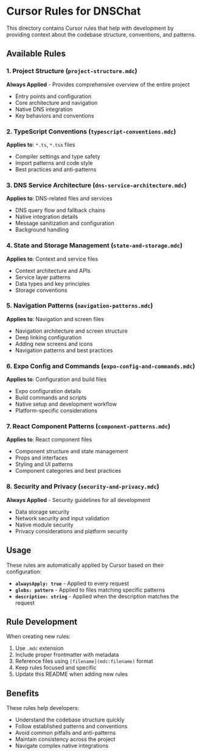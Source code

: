 # Cursor Rules for DNSChat

This directory contains Cursor rules that help with development by providing context about the codebase structure, conventions, and patterns.

## Available Rules

### 1. Project Structure (`project-structure.mdc`)
**Always Applied** - Provides comprehensive overview of the entire project
- Entry points and configuration
- Core architecture and navigation
- Native DNS integration
- Key behaviors and conventions

### 2. TypeScript Conventions (`typescript-conventions.mdc`)
**Applies to**: `*.ts`, `*.tsx` files
- Compiler settings and type safety
- Import patterns and code style
- Best practices and anti-patterns

### 3. DNS Service Architecture (`dns-service-architecture.mdc`)
**Applies to**: DNS-related files and services
- DNS query flow and fallback chains
- Native integration details
- Message sanitization and configuration
- Background handling

### 4. State and Storage Management (`state-and-storage.mdc`)
**Applies to**: Context and service files
- Context architecture and APIs
- Service layer patterns
- Data types and key principles
- Storage conventions

### 5. Navigation Patterns (`navigation-patterns.mdc`)
**Applies to**: Navigation and screen files
- Navigation architecture and screen structure
- Deep linking configuration
- Adding new screens and icons
- Navigation patterns and best practices

### 6. Expo Config and Commands (`expo-config-and-commands.mdc`)
**Applies to**: Configuration and build files
- Expo configuration details
- Build commands and scripts
- Native setup and development workflow
- Platform-specific considerations

### 7. React Component Patterns (`component-patterns.mdc`)
**Applies to**: React component files
- Component structure and state management
- Props and interfaces
- Styling and UI patterns
- Component categories and best practices

### 8. Security and Privacy (`security-and-privacy.mdc`)
**Always Applied** - Security guidelines for all development
- Data storage security
- Network security and input validation
- Native module security
- Privacy considerations and platform security

## Usage

These rules are automatically applied by Cursor based on their configuration:
- **`alwaysApply: true`** - Applied to every request
- **`globs: pattern`** - Applied to files matching specific patterns
- **`description: string`** - Applied when the description matches the request

## Rule Development

When creating new rules:
1. Use `.mdc` extension
2. Include proper frontmatter with metadata
3. Reference files using `[filename](mdc:filename)` format
4. Keep rules focused and specific
5. Update this README when adding new rules

## Benefits

These rules help developers:
- Understand the codebase structure quickly
- Follow established patterns and conventions
- Avoid common pitfalls and anti-patterns
- Maintain consistency across the project
- Navigate complex native integrations
